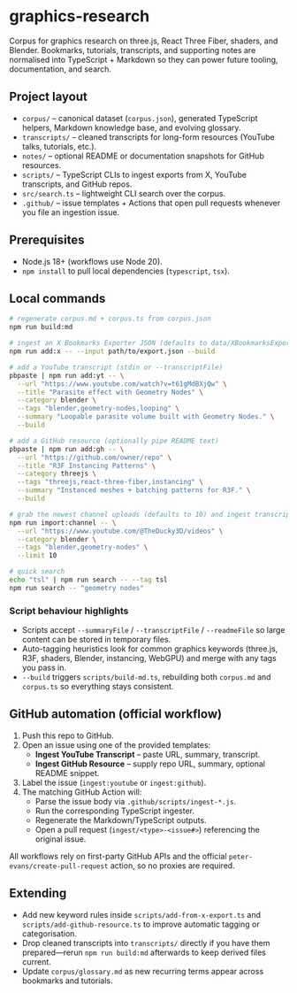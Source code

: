 # graphics-research

Corpus for graphics research on three.js, React Three Fiber, shaders, and Blender. Bookmarks, tutorials, transcripts, and supporting notes are normalised into TypeScript + Markdown so they can power future tooling, documentation, and search.

## Project layout
- `corpus/` – canonical dataset (`corpus.json`), generated TypeScript helpers, Markdown knowledge base, and evolving glossary.
- `transcripts/` – cleaned transcripts for long-form resources (YouTube talks, tutorials, etc.).
- `notes/` – optional README or documentation snapshots for GitHub resources.
- `scripts/` – TypeScript CLIs to ingest exports from X, YouTube transcripts, and GitHub repos.
- `src/search.ts` – lightweight CLI search over the corpus.
- `.github/` – issue templates + Actions that open pull requests whenever you file an ingestion issue.

## Prerequisites
- Node.js 18+ (workflows use Node 20).
- `npm install` to pull local dependencies (`typescript`, `tsx`).

## Local commands
```bash
# regenerate corpus.md + corpus.ts from corpus.json
npm run build:md

# ingest an X Bookmarks Exporter JSON (defaults to data/XBookmarksExporter.json)
npm run add:x -- --input path/to/export.json --build

# add a YouTube transcript (stdin or --transcriptFile)
pbpaste | npm run add:yt -- \
  --url "https://www.youtube.com/watch?v=t61gMdBXjQw" \
  --title "Parasite effect with Geometry Nodes" \
  --category blender \
  --tags "blender,geometry-nodes,looping" \
  --summary "Loopable parasite volume built with Geometry Nodes." \
  --build

# add a GitHub resource (optionally pipe README text)
pbpaste | npm run add:gh -- \
  --url "https://github.com/owner/repo" \
  --title "R3F Instancing Patterns" \
  --category threejs \
  --tags "threejs,react-three-fiber,instancing" \
  --summary "Instanced meshes + batching patterns for R3F." \
  --build

# grab the newest channel uploads (defaults to 10) and ingest transcripts automatically
npm run import:channel -- \
  --url "https://www.youtube.com/@TheDucky3D/videos" \
  --category blender \
  --tags "blender,geometry-nodes" \
  --limit 10

# quick search
echo "tsl" | npm run search -- --tag tsl
npm run search -- "geometry nodes"
```

### Script behaviour highlights
- Scripts accept `--summaryFile` / `--transcriptFile` / `--readmeFile` so large content can be stored in temporary files.
- Auto-tagging heuristics look for common graphics keywords (three.js, R3F, shaders, Blender, instancing, WebGPU) and merge with any tags you pass in.
- `--build` triggers `scripts/build-md.ts`, rebuilding both `corpus.md` and `corpus.ts` so everything stays consistent.

## GitHub automation (official workflow)
1. Push this repo to GitHub.
2. Open an issue using one of the provided templates:
   - **Ingest YouTube Transcript** – paste URL, summary, transcript.
   - **Ingest GitHub Resource** – supply repo URL, summary, optional README snippet.
3. Label the issue (`ingest:youtube` or `ingest:github`).
4. The matching GitHub Action will:
   - Parse the issue body via `.github/scripts/ingest-*.js`.
   - Run the corresponding TypeScript ingester.
   - Regenerate the Markdown/TypeScript outputs.
   - Open a pull request (`ingest/<type>-<issue#>`) referencing the original issue.

All workflows rely on first-party GitHub APIs and the official `peter-evans/create-pull-request` action, so no proxies are required.

## Extending
- Add new keyword rules inside `scripts/add-from-x-export.ts` and `scripts/add-github-resource.ts` to improve automatic tagging or categorisation.
- Drop cleaned transcripts into `transcripts/` directly if you have them prepared—rerun `npm run build:md` afterwards to keep derived files current.
- Update `corpus/glossary.md` as new recurring terms appear across bookmarks and tutorials.
